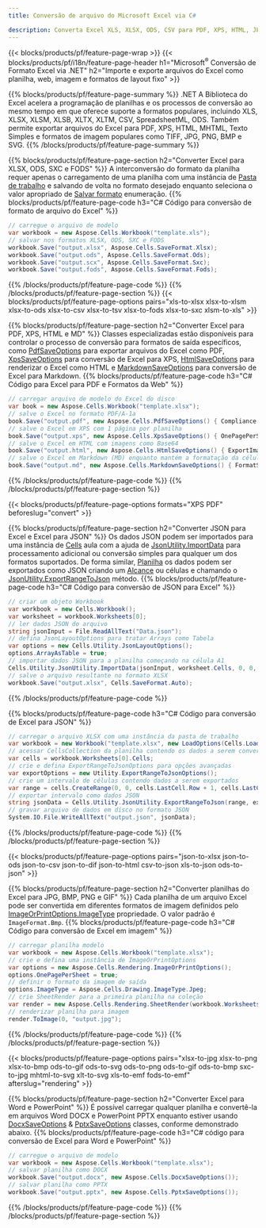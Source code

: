 ```yaml
---
title: Conversão de arquivo do Microsoft Excel via C# 

description: Converta Excel XLS, XLSX, ODS, CSV para PDF, XPS, HTML, JPEG, HTML e muitos outros formatos populares com apenas algumas linhas de código C#.
---
```

{{< blocks/products/pf/feature-page-wrap >}}
{{< blocks/products/pf/i18n/feature-page-header h1="Microsoft<sup>&reg;</sup> Conversão de Formato Excel via .NET" h2="Importe e exporte arquivos do Excel como planilha, web, imagem e formatos de layout fixo" >}}

{{% blocks/products/pf/feature-page-summary %}}
.NET A Biblioteca do Excel acelera a programação de planilhas e os processos de conversão ao mesmo tempo em que oferece suporte a formatos populares, incluindo XLS, XLSX, XLSM, XLSB, XLTX, XLTM, CSV, SpreadsheetML, ODS. Também permite exportar arquivos do Excel para PDF, XPS, HTML, MHTML, Texto Simples e formatos de imagem populares como TIFF, JPG, PNG, BMP e SVG.
{{% /blocks/products/pf/feature-page-summary %}}

{{% blocks/products/pf/feature-page-section h2="Converter Excel para XLSX, ODS, SXC e FODS" %}}
A interconversão do formato da planilha requer apenas o carregamento de uma planilha com uma instância de [Pasta de trabalho](https://reference.aspose.com/cells/net/aspose.cells/workbook) e salvando de volta no formato desejado enquanto seleciona o valor apropriado de [Salvar formato](https://reference.aspose.com/cells/net/aspose.cells/saveformat) enumeração.
{{% blocks/products/pf/feature-page-code h3="C# Código para conversão de formato de arquivo do Excel" %}}

```cs
// carregue o arquivo de modelo
var workbook = new Aspose.Cells.Workbook("template.xls");
// salvar nos formatos XLSX, ODS, SXC e FODS
workbook.Save("output.xlsx", Aspose.Cells.SaveFormat.Xlsx);
workbook.Save("output.ods", Aspose.Cells.SaveFormat.Ods);
workbook.Save("output.scx", Aspose.Cells.SaveFormat.Sxc);
workbook.Save("output.fods", Aspose.Cells.SaveFormat.Fods);

```
{{% /blocks/products/pf/feature-page-code %}}
{{% /blocks/products/pf/feature-page-section %}}
{{< blocks/products/pf/feature-page-options pairs="xls-to-xlsx xlsx-to-xlsm xlsx-to-ods xlsx-to-csv xlsx-to-tsv xlsx-to-fods xlsx-to-sxc xlsm-to-xls" >}}


{{% blocks/products/pf/feature-page-section h2="Converter Excel para PDF, XPS, HTML e MD" %}}
Classes especializadas estão disponíveis para controlar o processo de conversão para formatos de saída específicos, como [PdfSaveOptions](https://reference.aspose.com/cells/net/aspose.cells/pdfsaveoptions) para exportar arquivos do Excel como PDF, [XpsSaveOptions](https://reference.aspose.com/cells/net/aspose.cells/xpssaveoptions) para conversão de Excel para XPS, [HtmlSaveOptions](https://reference.aspose.com/cells/net/aspose.cells/htmlsaveoptions) para renderizar o Excel como HTML e [MarkdownSaveOptions](https://reference.aspose.com/cells/net/aspose.cells/markdownsaveoptions) para conversão de Excel para Markdown. 
{{% blocks/products/pf/feature-page-code h3="C# Código para Excel para PDF e Formatos da Web" %}}

```cs
// carregar arquivo de modelo do Excel do disco
var book = new Aspose.Cells.Workbook("template.xlsx");
// salve o Excel no formato PDF/A-1a
book.Save("output.pdf", new Aspose.Cells.PdfSaveOptions() { Compliance = PdfComplianceVersion.PdfA1a });
// salve o Excel em XPS com 1 página por planilha
book.Save("output.xps", new Aspose.Cells.XpsSaveOptions() { OnePagePerSheet = true });
// salve o Excel em HTML com imagens como Base64
book.Save("output.html", new Aspose.Cells.HtmlSaveOptions() { ExportImagesAsBase64 = true });
// salve o Excel em Markdown (MD) enquanto mantém a formatação da célula
book.Save("output.md", new Aspose.Cells.MarkdownSaveOptions() { FormatStrategy = Cells.CellValueFormatStrategy.CellStyle });

```
{{% /blocks/products/pf/feature-page-code %}}
{{% /blocks/products/pf/feature-page-section %}}

{{< blocks/products/pf/feature-page-options formats="XPS PDF" beforeslug="convert" >}}

{{% blocks/products/pf/feature-page-section h2="Converter JSON para Excel e Excel para JSON" %}}
Os dados JSON podem ser importados para uma instância de [Cells](https://reference.aspose.com/cells/net/aspose.cells/cells) aula com a ajuda de [JsonUtility.ImportData](https://reference.aspose.com/cells/net/aspose.cells.utility/jsonutility/methods/importdata) para processamento adicional ou conversão simples para qualquer um dos formatos suportados. De forma similar, [Planilha](https://reference.aspose.com/cells/net/aspose.cells/worksheet) os dados podem ser exportados como JSON criando um [Alcance](https://reference.aspose.com/cells/net/aspose.cells/range) ou células e chamando o [JsonUtility.ExportRangeToJson](https://reference.aspose.com/cells/net/aspose.cells.utility/jsonutility/methods/exportrangetojson) método.
{{% blocks/products/pf/feature-page-code h3="C# Código para conversão de JSON para Excel" %}}
```cs
// criar um objeto Workbook
var workbook = new Cells.Workbook();
var worksheet = workbook.Worksheets[0];
// ler dados JSON do arquivo
string jsonInput = File.ReadAllText("Data.json");
// defina JsonLayoutOptions para tratar Arrays como Tabela
var options = new Cells.Utility.JsonLayoutOptions();
options.ArrayAsTable = true;
// importar dados JSON para a planilha começando na célula A1
Cells.Utility.JsonUtility.ImportData(jsonInput, worksheet.Cells, 0, 0, options);
// salve o arquivo resultante no formato XLSX
workbook.Save("output.xlsx", Cells.SaveFormat.Auto); 

```
{{% /blocks/products/pf/feature-page-code %}}

{{% blocks/products/pf/feature-page-code h3="C# Código para conversão de Excel para JSON" %}}
```cs
// carregar o arquivo XLSX com uma instância da pasta de trabalho
var workbook = new Workbook("template.xlsx", new LoadOptions(Cells.LoadFormat.Auto));
// acessar CellsCollection da planilha contendo os dados a serem convertidos
var cells = workbook.Worksheets[0].Cells;
// crie e defina ExportRangeToJsonOptions para opções avançadas
var exportOptions = new Utility.ExportRangeToJsonOptions();
// crie um intervalo de células contendo dados a serem exportados
var range = cells.CreateRange(0, 0, cells.LastCell.Row + 1, cells.LastCell.Column + 1);
// exportar intervalo como dados JSON
string jsonData = Cells.Utility.JsonUtility.ExportRangeToJson(range, exportOptions);
// gravar arquivo de dados em disco no formato JSON
System.IO.File.WriteAllText("output.json", jsonData); 

```
{{% /blocks/products/pf/feature-page-code %}}
{{% /blocks/products/pf/feature-page-section %}}

{{< blocks/products/pf/feature-page-options pairs="json-to-xlsx json-to-ods json-to-csv json-to-dif json-to-html csv-to-json xls-to-json ods-to-json" >}}

{{% blocks/products/pf/feature-page-section h2="Converter planilhas do Excel para JPG, BMP, PNG e GIF" %}}
Cada planilha de um arquivo Excel pode ser convertida em diferentes formatos de imagem definidos pelo [ImageOrPrintOptions.ImageType](https://reference.aspose.com/cells/net/aspose.cells.rendering/imageorprintoptions/properties/imagetype) propriedade. O valor padrão é `ImageFormat.Bmp`.
{{% blocks/products/pf/feature-page-code h3="C# Código para conversão de Excel em imagem" %}}
```cs
// carregar planilha modelo
var workbook = new Aspose.Cells.Workbook("template.xlsx");
// crie e defina uma instância de ImageOrPrintOptions
var options = new Aspose.Cells.Rendering.ImageOrPrintOptions();
options.OnePagePerSheet = true;
// definir o formato da imagem de saída
options.ImageType = Aspose.Cells.Drawing.ImageType.Jpeg;
// crie SheetRender para a primeira planilha na coleção
var render = new Aspose.Cells.Rendering.SheetRender(workbook.Worksheets[0], options);
// renderizar planilha para imagem
render.ToImage(0, "output.jpg");

```
{{% /blocks/products/pf/feature-page-code %}}
{{% /blocks/products/pf/feature-page-section %}}

{{< blocks/products/pf/feature-page-options pairs="xlsx-to-jpg xlsx-to-png xlsx-to-bmp ods-to-gif ods-to-svg ods-to-png ods-to-gif ods-to-bmp sxc-to-jpg mhtml-to-svg xlt-to-svg xls-to-emf fods-to-emf" afterslug="rendering" >}}

{{% blocks/products/pf/feature-page-section h2="Converter Excel para Word e PowerPoint" %}}
É possível carregar qualquer planilha e convertê-la em arquivos Word DOCX e PowerPoint PPTX enquanto estiver usando [DocxSaveOptions](https://reference.aspose.com/cells/net/aspose.cells/docxsaveoptions) & [PptxSaveOptions](https://reference.aspose.com/cells/net/aspose.cells/pptxsaveoptions) classes, conforme demonstrado abaixo.
{{% blocks/products/pf/feature-page-code h3="C# código para conversão de Excel para Word e PowerPoint" %}}
```cs
// carregue o arquivo de modelo
var workbook = new Aspose.Cells.Workbook("template.xlsx");
// salvar planilha como DOCX
workbook.Save("output.docx", new Aspose.Cells.DocxSaveOptions());
// salvar planilha como PPTX
workbook.Save("output.pptx", new Aspose.Cells.PptxSaveOptions());

```
{{% /blocks/products/pf/feature-page-code %}}
{{% /blocks/products/pf/feature-page-section %}}
